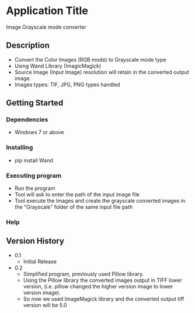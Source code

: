 # Application Title

Image Grayscale mode converter

## Description

* Convert the Color Images (RGB mode) to Grayscale mode type
* Using Wand Library (ImagicMagick)
* Source Image (Input Image) resolution will retain in the converted output image.
* Images types: TIF, JPG, PNG types handled

## Getting Started

### Dependencies

* Windows 7 or above

### Installing

* pip install Wand


### Executing program

* Run the program
* Tool will ask to enter the path of the input image file
* Tool execute the Images and create the grayscale converted images in the "Grayscale" folder of the same input file  path

### Help


## Version History

* 0.1
    * Initial Release
* 0.2
    * Simplified program, previously used Pillow library.
    * Using the Pillow library the converted images output in TIFF lower version, (i.e. pillow changed the higher version image to lower version image).
    * So now we used ImageMagick library and the converted output tiff version will be 5.0 
